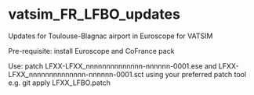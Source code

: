 # vatsim_FR_LFBO_updates

Updates for Toulouse-Blagnac airport in Euroscope for VATSIM

Pre-requisite: install Euroscope and CoFrance pack

Use: patch LFXX-LFXX_nnnnnnnnnnnnnn-nnnnnn-0001.ese and LFXX-LFXX_nnnnnnnnnnnnnn-nnnnnn-0001.sct using your preferred patch tool e.g.
git apply LFXX_LFBO.patch
